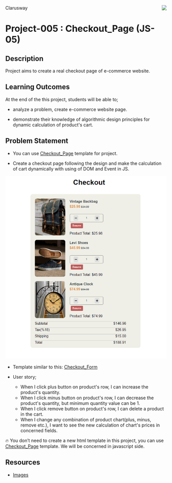 <p>Clarusway<img align="right"
  src="https://secure.meetupstatic.com/photos/event/3/1/b/9/600_488352729.jpeg"  width="15px"></p>

# Project-005 : Checkout_Page (JS-05)

## Description
Project aims to create a real checkout page of e-commerce website.

## Learning Outcomes

At the end of the this project, students will be able to;

- analyze a problem, create e-commerce website page.

- demonstrate their knowledge of algorithmic design principles for dynamic calculation of product's cart.

   
## Problem Statement

- You can use [Checkout_Page](https://github.com/clarusway/clarusway-full-stack-10-21/tree/main/javascript/Projects/005-Checkout_Page/) template for project.

- Create a checkout page following the design and make the calculation of cart dynamically with using of DOM and Event in JS.

![Form](checkout_app.gif)

* Template similar to this: [Checkout_Form](https://github.com/clarusway/clarusway-full-stack-10-21/tree/main/html-css/projects/004-checkout-form/)

-  User story;

   - When I click plus button on product's row, I can increase the product's quantity.
   - When I click minus button on product's row, I can decrease the product's quantity, but minimum quantity value can be 1.
   - When I click remove button on product's row, I can delete a product in the cart.
   - When I change any combination of product chart(plus, minus, remove etc.), I want to see the new calculation of chart's prices in concerned fields.

🔥 You don’t need to create a new html template in this project, you can use [Checkout_Page](https://github.com/clarusway/clarusway-full-stack-10-21/tree/main/javascript/Projects/005-Checkout_Page/) template. We will be concerned in javascript side.


## Resources

- [Images]("./img")
